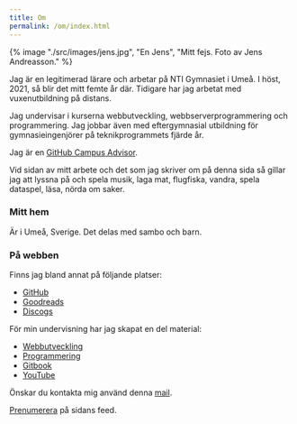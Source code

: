 ```yaml
---
title: Om
permalink: /om/index.html
---
```


{% image "./src/images/jens.jpg", "En Jens", "Mitt fejs. Foto av Jens Andreasson." %}

Jag är en legitimerad lärare och arbetar på NTI Gymnasiet i Umeå. I höst, 2021, så blir det mitt femte år där. Tidigare har jag arbetat med vuxenutbildning på distans.

Jag undervisar i kurserna webbutveckling, webbserverprogrammering och programmering. Jag jobbar även med eftergymnasial utbildning för gymnasieingenjörer på teknikprogrammets fjärde år.

Jag är en [GitHub Campus Advisor](https://education.github.com/teachers/advisors).

Vid sidan av mitt arbete och det som jag skriver om på denna sida så gillar jag att lyssna på och spela musik, laga mat, flugfiska, vandra, spela dataspel, läsa, nörda om saker.

### Mitt hem

Är i Umeå, Sverige. Det delas med sambo och barn.

### På webben

Finns jag bland annat på följande platser:

 - [GitHub](https://github.com/jensnti)
 - [Goodreads](https://www.goodreads.com/user/show/16975751-jens)
 - [Discogs](https://www.discogs.com/user/zvorak/collection)

För min undervisning har jag skapat en del material:

 - [Webbutveckling](https://webbutveckling.jensa.xyz/)
 - [Programmering](https://programmering.jensa.xyz/)
 - [Gitbook](https://jens-andreasson.gitbook.io/)
 - [YouTube](https://www.youtube.com/channel/UCTqbOlkdA_9q-agUM0Hh9Ag)

Önskar du kontakta mig använd denna [mail](mailto:jens.andreasson@ntig.se).

[Prenumerera](/feed.xml) på sidans feed.
